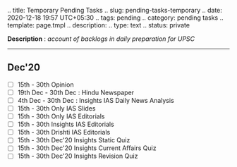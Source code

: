 
.. title: Temporary Pending Tasks
.. slug: pending-tasks-temporary
.. date: 2020-12-18 19:57 UTC+05:30
.. tags: pending
.. category: pending tasks
.. template: page.tmpl
.. description: 
.. type: text
.. status: private

**Description** : *account of backlogs in daily preparation for UPSC*

***
<!-- TEASER_END -->

## Dec'20
- [ ] 15th - 30th Opinion
- [ ] 19th Dec - 30th Dec : Hindu Newspaper
- [ ] 4th Dec - 30th Dec : Insights IAS Daily News Analysis
- [ ] 15th - 30th Only IAS Slides
- [ ] 15th - 30th Only IAS Editorials
- [ ] 15th - 30th Insights IAS Editorials
- [ ] 15th - 30th Drishti IAS Editorials
- [ ] 15th - 30th Dec'20 Insights Static Quiz
- [ ] 15th - 30th Dec'20 Insights Current Affairs Quiz
- [ ] 15th - 30th Dec'20 Insights Revision Quiz